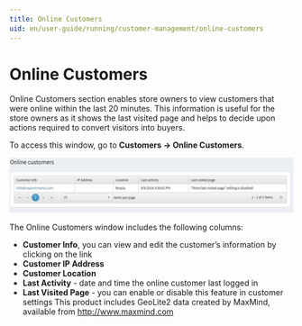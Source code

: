 ```yaml
---
title: Online Customers
uid: en/user-guide/running/customer-management/online-customers
---
```


# Online Customers

Online Customers section enables store owners to view customers that were online within the last 20 minutes. This information is useful for the store owners as it shows the last visited page and helps to decide upon actions required to convert visitors into buyers.

To access this window, go to **Customers → Online Customers**.

![online-customers](_static/online-customers/online-customers.jpeg)

The Online Customers window includes the following columns:

- **Customer Info**, you can view and edit the customer’s information by clicking on the link
- **Customer IP Address**
- **Customer Location**
- **Last Activity** - date and time the online customer last logged in
- **Last Visited Page** - you can enable or disable this feature in customer settings This product includes GeoLite2 data created by MaxMind, available from <http://www.maxmind.com>